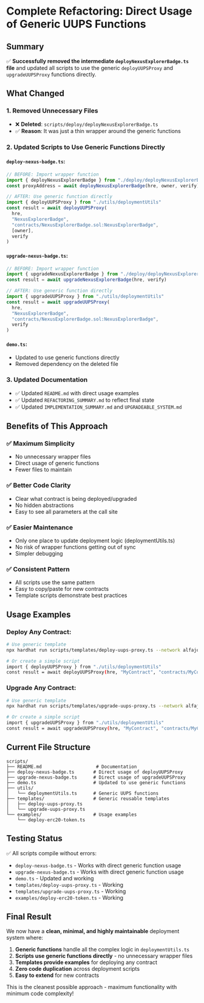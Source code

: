 # Complete Refactoring: Direct Usage of Generic UUPS Functions

## Summary

✅ **Successfully removed the intermediate `deployNexusExplorerBadge.ts` file** and updated all scripts to use the generic `deployUUPSProxy` and `upgradeUUPSProxy` functions directly.

## What Changed

### 1. Removed Unnecessary Files

- ❌ **Deleted**: `scripts/deploy/deployNexusExplorerBadge.ts`
- ✅ **Reason**: It was just a thin wrapper around the generic functions

### 2. Updated Scripts to Use Generic Functions Directly

#### `deploy-nexus-badge.ts`:

```typescript
// BEFORE: Import wrapper function
import { deployNexusExplorerBadge } from "./deploy/deployNexusExplorerBadge"
const proxyAddress = await deployNexusExplorerBadge(hre, owner, verify)

// AFTER: Use generic function directly
import { deployUUPSProxy } from "./utils/deploymentUtils"
const result = await deployUUPSProxy(
  hre,
  "NexusExplorerBadge",
  "contracts/NexusExplorerBadge.sol:NexusExplorerBadge",
  [owner],
  verify
)
```

#### `upgrade-nexus-badge.ts`:

```typescript
// BEFORE: Import wrapper function
import { upgradeNexusExplorerBadge } from "./deploy/deployNexusExplorerBadge"
const result = await upgradeNexusExplorerBadge(hre, verify)

// AFTER: Use generic function directly
import { upgradeUUPSProxy } from "./utils/deploymentUtils"
const result = await upgradeUUPSProxy(
  hre,
  "NexusExplorerBadge",
  "contracts/NexusExplorerBadge.sol:NexusExplorerBadge",
  verify
)
```

#### `demo.ts`:

- Updated to use generic functions directly
- Removed dependency on the deleted file

### 3. Updated Documentation

- ✅ Updated `README.md` with direct usage examples
- ✅ Updated `REFACTORING_SUMMARY.md` to reflect final state
- ✅ Updated `IMPLEMENTATION_SUMMARY.md` and `UPGRADEABLE_SYSTEM.md`

## Benefits of This Approach

### ✅ **Maximum Simplicity**

- No unnecessary wrapper files
- Direct usage of generic functions
- Fewer files to maintain

### ✅ **Better Code Clarity**

- Clear what contract is being deployed/upgraded
- No hidden abstractions
- Easy to see all parameters at the call site

### ✅ **Easier Maintenance**

- Only one place to update deployment logic (deploymentUtils.ts)
- No risk of wrapper functions getting out of sync
- Simpler debugging

### ✅ **Consistent Pattern**

- All scripts use the same pattern
- Easy to copy/paste for new contracts
- Template scripts demonstrate best practices

## Usage Examples

### Deploy Any Contract:

```bash
# Use generic template
npx hardhat run scripts/templates/deploy-uups-proxy.ts --network alfajores --contract MyContract --args "arg1,arg2"

# Or create a simple script
import { deployUUPSProxy } from "./utils/deploymentUtils"
const result = await deployUUPSProxy(hre, "MyContract", "contracts/MyContract.sol:MyContract", [arg1, arg2], true)
```

### Upgrade Any Contract:

```bash
# Use generic template
npx hardhat run scripts/templates/upgrade-uups-proxy.ts --network alfajores --contract MyContract

# Or create a simple script
import { upgradeUUPSProxy } from "./utils/deploymentUtils"
const result = await upgradeUUPSProxy(hre, "MyContract", "contracts/MyContract.sol:MyContract", true)
```

## Current File Structure

```
scripts/
├── README.md                    # Documentation
├── deploy-nexus-badge.ts       # Direct usage of deployUUPSProxy
├── upgrade-nexus-badge.ts      # Direct usage of upgradeUUPSProxy
├── demo.ts                     # Updated to use generic functions
├── utils/
│   └── deploymentUtils.ts      # Generic UUPS functions
├── templates/                  # Generic reusable templates
│   ├── deploy-uups-proxy.ts
│   └── upgrade-uups-proxy.ts
└── examples/                   # Usage examples
    └── deploy-erc20-token.ts
```

## Testing Status

✅ All scripts compile without errors:

- `deploy-nexus-badge.ts` - Works with direct generic function usage
- `upgrade-nexus-badge.ts` - Works with direct generic function usage
- `demo.ts` - Updated and working
- `templates/deploy-uups-proxy.ts` - Working
- `templates/upgrade-uups-proxy.ts` - Working
- `examples/deploy-erc20-token.ts` - Working

## Final Result

We now have a **clean, minimal, and highly maintainable** deployment system where:

1. **Generic functions** handle all the complex logic in `deploymentUtils.ts`
2. **Scripts use generic functions directly** - no unnecessary wrapper files
3. **Templates provide examples** for deploying any contract
4. **Zero code duplication** across deployment scripts
5. **Easy to extend** for new contracts

This is the cleanest possible approach - maximum functionality with minimum code complexity!
